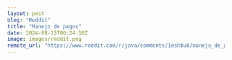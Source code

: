 ```yaml
---
layout: post
blog: "Reddit"
title: "Manejo de pagos"
date: 2024-08-15T00:24:10Z
image: images/reddit.png
remote_url: "https://www.reddit.com/r/java/comments/1eshbu0/manejo_de_pagos/"
---
```

